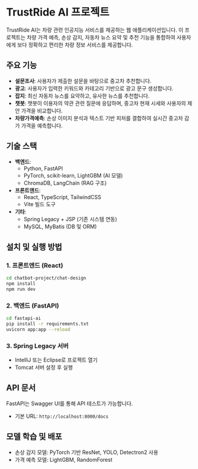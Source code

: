 # TrustRide AI 프로젝트

TrustRide AI는 차량 관련 인공지능 서비스를 제공하는 웹 애플리케이션입니다. 이 프로젝트는 차량 가격 예측, 손상 감지, 자동차 뉴스 요약 및 추천 기능을 통합하여 사용자에게 보다 정확하고 편리한 차량 정보 서비스를 제공합니다.

## 주요 기능
- **설문조사**: 사용자가 제출한 설문을 바탕으로 중고차 추천합니다.
- **광고**: 사용자가 입력한 키워드와 카테고리 기반으로 광고 문구 생성합니다.
- **잡지**: 최신 자동차 뉴스를 요약하고, 유사한 뉴스를 추천합니다.
- **챗봇**: 챗봇이 이용자의 약관 관련 질문에 응답하며, 중고차 현재 시세와 사용자의 제안 가격을 비교합니다.
- **차량가격예측**: 손상 이미지 분석과 텍스트 기반 피처를 결합하여 실시간 중고차 감가 가격을 예측합니다.

## 기술 스택
- **백엔드**: 
  - Python, FastAPI
  - PyTorch, scikit-learn, LightGBM (AI 모델)
  - ChromaDB, LangChain (RAG 구조)
- **프론트엔드**:
  - React, TypeScript, TailwindCSS
  - Vite 빌드 도구
- **기타**:
  - Spring Legacy + JSP (기존 시스템 연동)
  - MySQL, MyBatis (DB 및 ORM)


## 설치 및 실행 방법

### 1. 프론트엔드 (React)
```bash
cd chatbot-project/chat-design
npm install
npm run dev
```

### 2. 백엔드 (FastAPI)
```bash
cd fastapi-ai
pip install -r requirements.txt
uvicorn app:app --reload
```

### 3. Spring Legacy 서버
- IntelliJ 또는 Eclipse로 프로젝트 열기
- Tomcat 서버 설정 후 실행

## API 문서
FastAPI는 Swagger UI를 통해 API 테스트가 가능합니다.
- 기본 URL: `http://localhost:8000/docs`

## 모델 학습 및 배포
- 손상 감지 모델: PyTorch 기반 ResNet, YOLO, Detectron2 사용
- 가격 예측 모델: LightGBM, RandomForest

